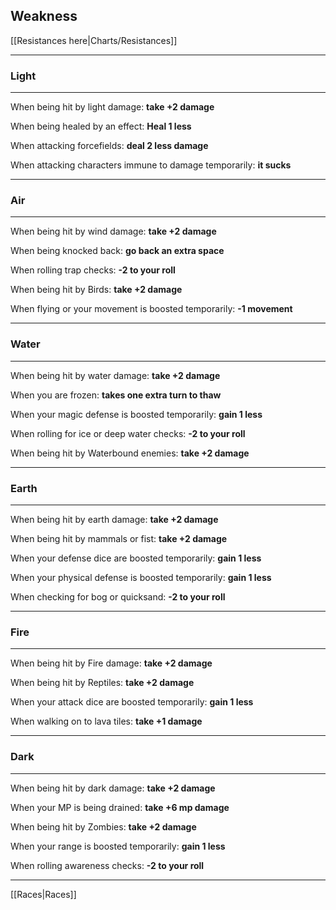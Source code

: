 ## Weakness  


[[Resistances here|Charts/Resistances]] 

---

### Light  

---

When being hit by light damage: __take +2 damage__

When being healed by an effect: __Heal 1 less__

When attacking forcefields: __deal 2 less damage__

When attacking characters immune to damage temporarily: __it sucks__

---

### Air  

---

When being hit by wind damage: __take +2 damage__

When being knocked back: __go back an extra space__

When rolling trap checks: __-2 to your roll__

When being hit by Birds: __take +2 damage__

When flying or your movement is boosted temporarily: __-1 movement__

---

### Water  

---

When being hit by water damage: __take +2 damage__

When you are frozen: __takes one extra turn to thaw__

When your magic defense is boosted temporarily: __gain 1 less__

When rolling for ice or deep water checks: __-2 to your roll__

When being hit by Waterbound enemies: __take +2 damage__

---

### Earth  

---

When being hit by earth damage: __take +2 damage__

When being hit by mammals or fist: __take +2 damage__

When your defense dice are boosted temporarily: __gain 1 less__

When your physical defense is boosted temporarily: __gain 1 less__

When checking for bog or quicksand: __-2 to your roll__

---

### Fire  

---

When being hit by Fire damage: __take +2 damage__
 
When being hit by Reptiles: __take +2 damage__

When your attack dice are boosted temporarily: __gain 1 less__

When walking on to lava tiles: __take +1 damage__

---

### Dark  

---

When being hit by dark damage: __take +2 damage__

When your MP is being drained: __take +6 mp damage__

When being hit by Zombies: __take +2 damage__

When your range is boosted temporarily: __gain 1 less__

When rolling awareness checks: __-2 to your roll__

---
 
[[Races|Races]]
